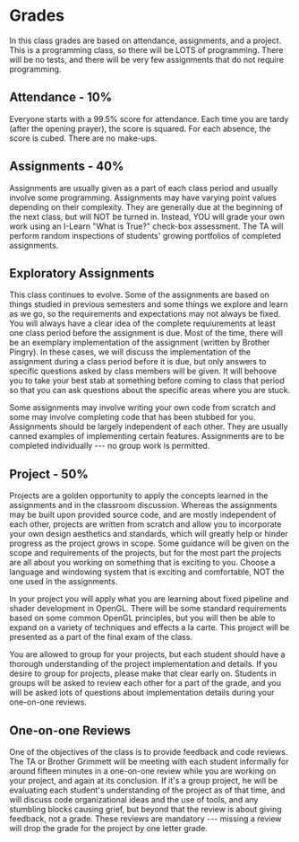 Grades
======

In this class grades are based on attendance, assignments, and a project. This is a programming class, so there will be LOTS of programming. There will be no tests, and there will be very few assignments that do not require programming.

## Attendance - 10%

Everyone starts with a 99.5% score for attendance. Each time you are tardy (after the opening prayer), the score is squared. For each absence, the score is cubed. There are no make-ups.

## Assignments - 40%

Assignments are usually given as a part of each class period and usually involve some programming. Assignments may have varying point values depending on their complexity. They are generally due at the beginning of the next class, but will NOT be turned in. Instead, YOU will grade your own work using an I-Learn "What is True?" check-box assessment. The TA will perform random inspections of students' growing portfolios of completed assignments.

## Exploratory Assignments

This class continues to evolve. Some of the assignments are based on things studied in previous semesters and some things we explore and learn as we go, so the requirements and expectations may not always be fixed. You will always have a clear idea of the complete requiurements at least one class period before the assignment is due. Most of the time, there will be an exemplary implementation of the assignment (written by Brother Pingry). In these cases, we will discuss the implementation of the assignment during a class period before it is due, but only answers to specific questions asked by class members will be given. It will behoove you to take your best stab at something before coming to class that period so that you can ask questions about the specific areas where you are stuck.

Some assignments may involve writing your own code from scratch and some may involve completing code that has been stubbed for you. Assignments should be largely independent of each other. They are usually canned examples of implementing certain features. Assignments are to be completed individually --- no group work is permitted.

## Project - 50%

Projects are a golden opportunity to apply the concepts learned in the assignments and in the classroom discussion. Whereas the assignments may be built upon provided source code, and are mostly independent of each other, projects are written from scratch and allow you to incorporate your own design aesthetics and standards, which will greatly help or hinder progress as the project grows in scope. Some guidance will be given on the scope and requirements of the projects, but for the most part the projects are all about you working on something that is exciting to you. Choose a language and windowing system that is exciting and comfortable, NOT the one used in the assignments.

In your project you will apply what you are learning about fixed pipeline and shader development in OpenGL. There will be some standard requirements based on some common OpenGL principles, but you will then be able to expand on a variety of techniques and effects a la carte. This project will be presented as a part of the final exam of the class.

You are allowed to group for your projects, but each student should have a thorough understanding of the project implementation and details. If you desire to group for projects, please make that clear early on. Students in groups will be asked to review each other for a part of the grade, and you will be asked lots of questions about implementation details during your one-on-one reviews.

## One-on-one Reviews

One of the objectives of the class is to provide feedback and code reviews. The TA or Brother Grimmett will be meeting with each student informally for around fifteen minutes in a one-on-one review while you are working on your project, and again at its conclusion. If it's a group project, he will be evaluating each student's understanding of the project as of that time, and will discuss code organizational ideas and the use of tools, and any stumbling blocks causing grief, but beyond that the review is about giving feedback, not a grade. These reviews are mandatory --- missing a review will drop the grade for the project by one letter grade.
